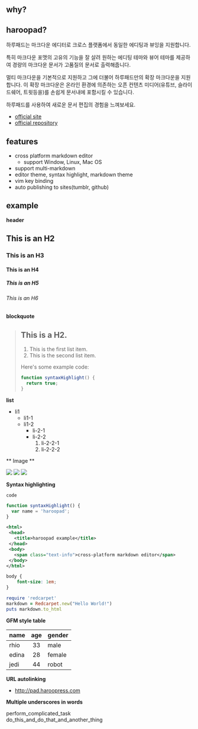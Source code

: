 ## why?

## haroopad?
하루패드는 마크다운 에디터로 크로스 플랫폼에서 동일한 에디팅과 뷰잉을 지원합니다.

특히 마크다운 포맷의 고유의 기능을 잘 살려 원하는 에디팅 테마와 뷰어 테마를 제공하여 경량의 마크다운 문서가 고품질의 문서로 출력해줍니다.

멀티 마크다운을 기본적으로 지원하고 그에 더불어 하루패드만의 확장 마크다운을 지원합니다. 이 확장 마크다운은 온라인 환경에 의존하는 오픈 컨텐츠 미디어(유튜브, 슬라이드쉐어, 트윗등을)를 손쉽게 문서내에 포함시킬 수 있습니다. 

하루패드를 사용하여 새로운 문서 편집의 경험을 느껴보세요.

* [official site](http://pad.haroopress.com)
* [official repository](https://github.com/rhiokim/haroopad)

## features
* cross platform markdown editor
	- support Window, Linux, Mac OS
* support multi-markdown
* editor theme, syntax highlight, markdown theme
* vim key binding
* auto publishing to sites(tumblr, github)

## example

**header**

## This is an H2
### This is an H3
#### This is an H4
##### This is an H5
###### This is an H6


**blockquote**

> ## This is a H2.
> 
> 1.   This is the first list item.
> 2.   This is the second list item.
> 
> Here's some example code:
> 
> ```js
> function syntaxHighlight() {
>   return true;
> }
> ```

**list**

* li1
	- li1-1
   - li1-2
     * li-2-1
     * li-2-2
       1. li-2-2-1
       2. li-2-2-2

** Image **

![](http://placekitten.com/g/160/180)
![](http://placekitten.com/g/160/180)
![](http://placekitten.com/g/160/180)

**Syntax highlighting**

`code`

```js
function syntaxHighlight() {
  var name = 'haroopad';
}
```

```xml
<html>
 <head>
   <title>haroopad example</title>
 </head>
 <body>
   <span class="text-info">cross-platform markdown editor</span>
 </body>
</html>
```

```css
body {
	font-size: 1em;
}
```

```ruby
require 'redcarpet'
markdown = Redcarpet.new("Hello World!")
puts markdown.to_html
```

**GFM style table**

name  | age | gender
------|:---:|-------
rhio  | 33  | male
edina | 28  | female
jedi  | 44  | robot


**URL autolinking**

* http://pad.haroopress.com

**Multiple underscores in words**

perform_complicated_task  
do_this_and_do_that_and_another_thing


